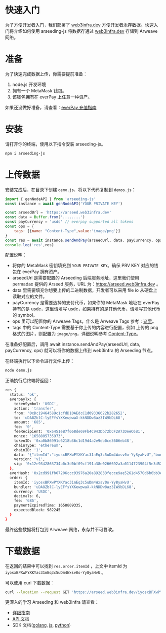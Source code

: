 
# 快速入门

为了方便开发者入门，我们部署了 [web3infra.dev](http://web3infra.dev) 方便开发者永存数据。快速入门将介绍如何使用 arseeding-js 将数据存通过 [web3infra.dev](http://web3infra.dev) 存储到 Arweave 网络。

# 准备

为了快速完成数据上传，你需要提前准备：

1. node.js 开发环境
2. 拥有一个 MetaMask 钱包。
3. 该钱包拥有在 everPay 上任意一种资产。

如果还没做好准备，请查看：[everPay 充值指南](../other/2.getAR.md#swapdeposit)

# 安装

请打开你的终端，使用以下指令安装 arseeding-js。

```bash
npm i arseeding-js
```

# 上传数据

安装完成后，在目录下创建 `demo.js`，将以下代码复制到 `demos.js`：

```jsx
import { genNodeAPI } from 'arseeding-js'
const instance = await genNodeAPI('YOUR PRIVATE KEY')

const arseedUrl = 'https://arseed.web3infra.dev'
const data = Buffer.from('........')
const payCurrency = 'usdc' // everpay supported all tokens
const ops = {
    tags: [{name: "Content-Type",value:'image/png'}]
}
const res = await instance.sendAndPay(arseedUrl, data, payCurrency, ops)
console.log('res',res)
```

配置说明：

- 将你的 MetaMask 密钥填充到 `YOUR PRIVATE KEY`。确保 PRV KEY 对应的钱包在 everPay 拥有资产。
- arseedUrl 是需要配置的 Arseeding 后端服务地址，这里我们使用 permadao 提供的 Arseed 服务，URL 为：https://arseed.web3infra.dev 。
- data 里需要填充你想要上传的二进制数据，开发者可以采用 file io 从硬盘上读取对应的文件。
- payCurrency 是需要选择的支付代币，如果你的 MetaMask 地址在 everPay 持有的是 usdc，这里请填写 usdc，如果持有的是其他代币，请填写其他代币的 symbol。
- ops 里可以配置你的 Arweave Tags，什么是 Arweave Tags 参考：[这里](../other/tags.md)。
- tags 中的 Content-Type 需要基于你上传的内容进行配置，例如 上传的 png 格式的图片，则配置为 `image/png`，详细说明参考 [Content-Type](../other/tags.md#content-type)。

在准备好配置后，调用 await instance.sendAndPay(arseedUrl, data, payCurrency, ops) 就可以将你的数据上传到 web3infra 的 Arseeding 节点。

在终端执行以下命令进行文件上传：

```bash
node demo.js
```

正确执行后终端将返回：

```bash
res {
  status: 'ok',
  everpayTx: {
    tokenSymbol: 'USDC',
    action: 'transfer',
    from: '0xDc19464589c1cfdD10AEdcC1d09336622b282652',
    to: 'uDA8ZblC-lyEFfsYXKewpwaX-kkNDDw8az3IW9bDL68',
    amount: '685',
    fee: '0',
    feeRecipient: '0x6451eB7f668de69Fb4C943Db72bCF2A73DeeC6B1',
    nonce: '1658805735973',
    tokenID: '0xa0b86991c6218b36c1d19d4a2e9eb0ce3606eb48',
    chainType: 'ethereum',
    chainID: '1',
    data: '{"itemId":"iyosxBPXwPYXKYac31nEq3c5uDm4Wxsv0o-Yy8yaHvU","bundler":"uDA8ZblC-lyEFfsYXKewpwaX-kkNDDw8az3IW9bDL68","currency":"USDC","decimals":6,"fee":"685","paymentExpiredTime":1658809335,"expectedBlock":982245}',
    version: 'v1',
    sig: '0x12e9342863734b0c3d0bf09cf191a38e0266692a3a0114723904f5e3d5205310706d1d6eaff86bda2f19d8ee46becc4c9512b419ecae36be844bd43da52a6fa41b'
  },
  everHash: '0x2cd991fb67206ccc93976a20a892833fecce9ae5261d4570d6b6bb3eac3783e7',
  order: {
    itemId: 'iyosxBPXwPYXKYac31nEq3c5uDm4Wxsv0o-Yy8yaHvU',
    bundler: 'uDA8ZblC-lyEFfsYXKewpwaX-kkNDDw8az3IW9bDL68',
    currency: 'USDC',
    decimals: 6,
    fee: '685',
    paymentExpiredTime: 1658809335,
    expectedBlock: 982245
  }
}
```

最终这些数据将打包到 Arweave 网络，永存并不可篡改。

# 下载数据

在返回的结果中可以找到 `res.order.itemId` ，上文中 itemId 为 `iyosxBPXwPYXKYac31nEq3c5uDm4Wxsv0o-Yy8yaHvU` 。

可以使用 curl 下载数据：

```bash
curl --location --request GET 'https://arseed.web3infra.dev/iyosxBPXwPYXKYac31nEq3c5uDm4Wxsv0o-Yy8yaHvU'
```

更深入的学习 Arseeding 和 web3infra 请查看：

- [详细指南](1.detail.md)
- [API 文档](../api/0.intro.md)
- SDK 文档([golang](../sdk/arseeding-go/1.intro.md), [js](../sdk/arseeding-js/1.intro.md), [python](../sdk/arseeding-py.md))
